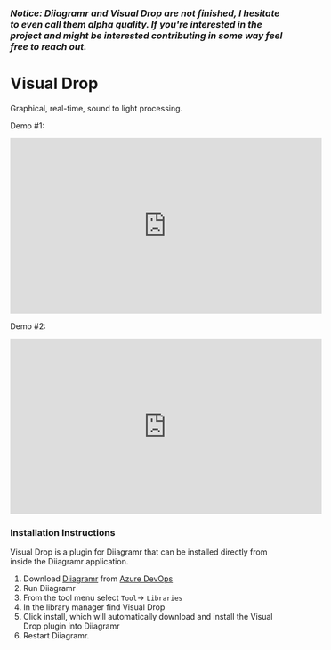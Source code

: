 ### *Notice: Diiagramr and Visual Drop are not finished, I hesitate to even call them alpha quality. If you're interested in the project and might be interested contributing in some way feel free to reach out.*

# Visual Drop
Graphical, real-time, sound to light processing.

Demo #1:
<iframe width="560" height="315"
src="https://www.youtube.com/watch?v=u6MFLxTwU9s" 
frameborder="0" 
allow="accelerometer; autoplay; encrypted-media; gyroscope; picture-in-picture" 
allowfullscreen></iframe>

Demo #2:
<iframe width="560" height="315"
src="https://www.youtube.com/watch?v=r4hIhaIN3ig" 
frameborder="0" 
allow="accelerometer; autoplay; encrypted-media; gyroscope; picture-in-picture" 
allowfullscreen></iframe>

### Installation Instructions
Visual Drop is a plugin for Diiagramr that can be installed directly from inside the Diiagramr application.

1. Download [Diiagramr](https://dev.azure.com/christiannunnally/Diiagramr) from [Azure DevOps](https://dev.azure.com/christiannunnally/Diiagramr)
2. Run Diiagramr
3. From the tool menu select `Tool`-> `Libraries`
4. In the library manager find Visual Drop
5. Click install, which will automatically download and install the Visual Drop plugin into Diiagramr
6. Restart Diiagramr.
